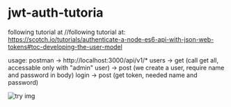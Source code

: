 # jwt-auth-tutoria
following tutorial at //following tutorial at: https://scotch.io/tutorials/authenticate-a-node-es6-api-with-json-web-tokens#toc-developing-the-user-model

usage: postman -> http://localhost:3000/api/v1/*
users -> get (call get all, accessable only with "admin" user) 
      -> post (we create a user, require name and password in body)
login -> post (get token, needed name and password)

![try img](https://scotch-res.cloudinary.com/image/upload/dpr_2,w_700,q_auto:good,f_auto/v1538562020/n7qvffmmjw0npknjih0t.png)
